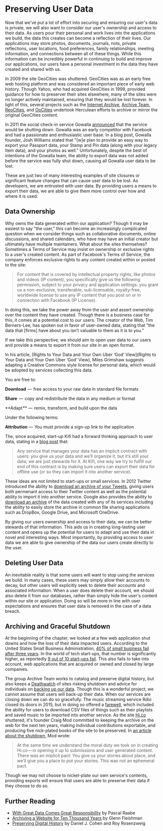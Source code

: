 # Preserving User Data

Now that we've put a lot of effort into securing and ensuring our user's data is private, we will also want to consider our user's ownership and access to their data. As users pour their personal and work lives into the applications we build, the data this creates can become a reflection of their lives. Our applications may store photos, documents, journals, nots, private reflections, user locations, food preferences, family relationships, meeting information, and connections between all of these things. While this information can be incredibly powerful in continuing to build and improve our applications, our users have a personal investment in the data they have created and shared with us.

In 2009 the site GeoCities was shuttered. GeoCities was as an early free web hosting platform and was considered an important piece of early web history. Though Yahoo, who had acquired GeoCities in 1999, provided guidance for how to preserver their sites elsewhere, many of the sites were no longer actively maintained, ensuring that they would be lost forever. In light of this, several projects such as the [Internet Archive](https://archive.org/web/geocities.php), [Archive Team](http://www.archiveteam.org/index.php?title=GeoCities_Project), [ReoCities](http://reocities.com/), and [OoCities](http://www.oocities.org/) undertook Herculean efforts to archive or mirror the original GeoCities content.

In 2011 the social check-in service Gowalla [announced](http://blog.gowalla.com/post/13782997303/gowalla-going-to-facebook) that the service would be shutting down. Gowalla was an early competitor with Facebook and had a passionate and enthusiastic user base. In a blog post, Gowalla founder, Josh Williams stated that "[w]e plan to provide an easy way to export your Passport data, your Stamp and Pin data (along with your legacy Item data), and your photos as well." Unfortunately, despite the best of intentions of the Gowalla team, the ability to export data was not added before the service was fully shut down, causing all Gowalla user data to be lost.

These are just two of many interesting examples of site closures or significant feature changes that can cause user data to be lost. As developers, we are entrusted with user data. By providing users a means to export their data, we are able to give them more control over how and where it is used.


## Data Ownership

Why owns the data generated within our application? Though it may be easiest to say "the user," this can become an increasingly complicated question when we consider things such as collaborative documents, online discussions, and shared calendars, who have may have an initial creator but ultimately have multiple maintainers. What about the sites themselves? Sometimes a Terms of Service may insist on ownership or exclusive rights to a user's created content. As part of Facebook's Terms of Service, the company enforces exclusive rights to any content created within or posted to the site:

> For content that is covered by intellectual property rights, like photos and videos (IP content), you specifically give us the following permission, subject to your privacy and application settings: you grant us a non-exclusive, transferable, sub-licensable, royalty-free, worldwide license to use any IP content that you post on or in connection with Facebook (IP License).

In doing this, we take the power away from the user and assert ownership over the content they have created. Though there is a business case for this, it comes at a potential cost to our users. The creator of the Web, Tim Berners-Lee, has spoken out in favor of user-owned data, stating that “the data that [firms] have about you isn’t valuable to them as it is to you.”

If we take this perspective, we should aim to open user data to our users and provide a means to export it from our site in an open format.

In his article, [Rights to Your Data and Your Own Uber ‘God’ View](Rights to Your Data and Your Own Uber ‘God’ View), Miles Grimshaw suggests adapting a Creative Commons style license for personal data, which would be adopted by services collecting this data.

You are free to:

**Download**  —  free access to your raw data in standard file formats

**Share**  —  copy and redistribute the data in any medium or format

**Adapt ** —  remix, transform, and build upon the data

Under the following terms:

**Attribution** —  You must provide a sign-up link to the application

The, since acquired, start-up Kifi had a forward thinking approach to user data, stating in a [blog post](https://medium.com/kifi-engineering/exporting-user-data-71a060bdb774#.1w2hbekka) that:

> Any service that manages your data has an implicit contract with users: you give us your data and we’ll organize it, but it’s still your data; we are just stewards for it. At Kifi, one way we try to fulfill our end of this contract is by making sure users can export their data for offline use (or so they can import it into another service).

These ideas are not limited to start-ups or small services. In 2012 Twitter introduced the ability to [download an archive of your Tweets](https://blog.twitter.com/2012/your-twitter-archive), giving users both permenant access to their Twitter content as well as the potential ability to import it into another service. Google also provides the ability to [download an archive](https://support.google.com/accounts/answer/3024190?hl=en) of the data created with any of its services including the ability to easily store the archive in common file sharing applications such as DropBox, Google Drive, and Microsoft OneDrive.

By giving our users ownership and access to their data, we can be better stewards of that information. This aids us in creating long-lasting user content and opens up the potential for users to adapt and use their data in novel and interesting ways. Most importantly, by providing access to user data we are able to give ownership of the data our users create directly to the user.

## Deleting User Data

An inevitable reality is that some users will want to stop using the services we build. In many cases, these users may simply allow their accounts to decay, but other users will explicitly seek to delete their accounts and associated information. When a user does delete their account, we should also delete it from our databases, rather than simply hide the user's content within our site or application. Doing so will be more in line with user expectations and ensures that user data is removed in the case of a data breach.

## Archiving and Graceful Shutdown

At the beginning of the chapter, we looked at a few web application shut downs and how the loss of their data impacted users. According to the United States Small Business Administration, [40% of small business fail after three years](http://www.bls.gov/bdm/us_age_naics_00_table7.txt). In the world of tech start-ups, that number is significantly higher, as reportedly [9 out of 10 start-ups fail](http://www.forbes.com/sites/neilpatel/2015/01/16/90-of-startups-will-fail-heres-what-you-need-to-know-about-the-10/#7751c49955e1). This also fails to take into account, web applications that are acquired or owned and closed by large companies.

The group Archive Team works to catalog and preserve digital history, but also keeps a [Deathwatch](http://archiveteam.org/index.php?title=Deathwatch) of sites risking shutdown and advice for individuals on [backing up our data](http://archiveteam.org/index.php?title=Introduction). Though this is a wonderful project, we cannot assume that users will back-up their data. When our services are closing down we can do so gracefully. The music streaming service Rdio closed its doors in 2015, but in doing so offered a [farewell](https://web.archive.org/web/20160109002117/http://www.rdio.com/farewell/), which included the ability for users to download CSV files of things such as their playlists and saved music to be imported into another service. As the site [Hi.co](http://hi.co/) shuttered, it's founder Craig Mod committed to keeping the archive on the web for the next ten years, making individual contributions exportable, and producing five nick-plated books of the site to be preserved. In [an article about the shutdown](https://medium.com/@craigmod/archiving-our-online-communities-e5868eab4d9a#.c2tg22g46), Mod wrote:

> At the same time we understand the moral duty we took on in creating Hi.co — in opening it up to submissions and user generated content. There was an implicit pact: You give us your stories about place, and we’ll give you a place to put your stories. This was not an ephemeral pact.

Though we may not choose to nickel-plate our own service's contents, providing exports will ensure that users are able to preserve their data if they choose to do so.

## Further Reading

- [With Great Data Comes Great Responsibility](https://medium.com/@jazzpazz/with-great-data-comes-great-responsibility-72d3e1c94e27#.ls4gmwey7) by Pascal Raabe
- [Archiving a Website for Ten Thousand Years](http://www.theatlantic.com/technology/archive/2016/05/archiving-a-website-for-ten-thousand-years/482385/) by Glenn Fleishman
- [Preserving Digital History](http://chnm.gmu.edu/digitalhistory/preserving/index.php) by Daniel J. Cohen and Roy Rosenzweig
